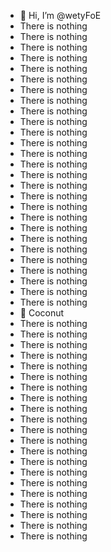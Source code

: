 - 👋 Hi, I’m @wetyFoE
- There is nothing
- There is nothing
- There is nothing
- There is nothing
- There is nothing
- There is nothing
- There is nothing
- There is nothing
- There is nothing
- There is nothing
- There is nothing
- There is nothing
- There is nothing
- There is nothing
- There is nothing
- There is nothing
- There is nothing
- There is nothing
- There is nothing
- There is nothing
- There is nothing
- There is nothing
- There is nothing
- There is nothing
- There is nothing
- There is nothing
- There is nothing
- 🥥 Coconut
- There is nothing
- There is nothing
- There is nothing
- There is nothing
- There is nothing
- There is nothing
- There is nothing
- There is nothing
- There is nothing
- There is nothing
- There is nothing
- There is nothing
- There is nothing
- There is nothing
- There is nothing
- There is nothing
- There is nothing
- There is nothing
- There is nothing
- There is nothing
- There is nothing

